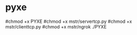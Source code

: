 # pyxe
#chmod +x PYXE
#chmod +x mstr/servertcp.py 
#chmod +x mstr/clienttcp.py 
#chmod +x mstr/ngrok
./PYXE

